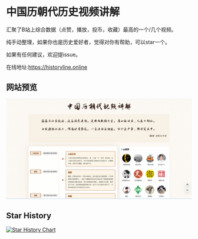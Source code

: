 # 中国历朝代历史视频讲解

汇聚了B站上综合数据（点赞，播放，投币，收藏）最高的一个/几个视频。

纯手动整理，如果你也是历史爱好者，觉得对你有帮助，可以star一个。

如果有任何建议，欢迎提issue。

在线地址:https://historyline.online

## 网站预览

![alt text](Clip_2024-10-31_15-29-21.png)


## Star History

[![Star History Chart](https://api.star-history.com/svg?repos=liujuntao123/chines-history-video&type=Date)](https://star-history.com/#liujuntao123/chines-history-video&Date)
